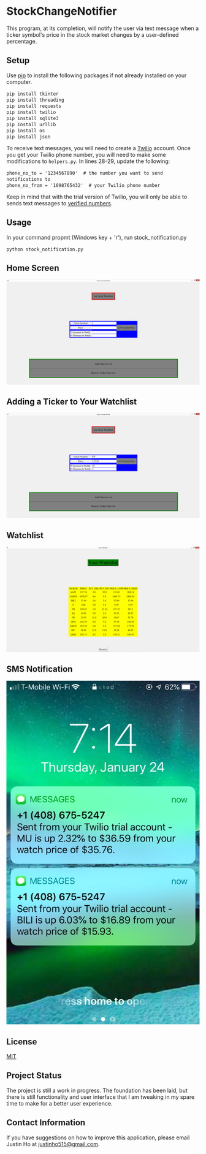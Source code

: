 # StockChangeNotifier
This program, at its completion, will notify the user via text message when a ticker symbol's price in the stock market changes by a user-defined percentage.
## Setup
Use [pip](https://pip.pypa.io/en/stable/) to install the following packages if not already installed on your computer.
```
pip install tkinter 
pip install threading
pip install requests
pip install twilio
pip install sqlite3
pip install urllib
pip install os
pip install json
```
To receive text messages, you will need to create a [Twilio](https://www.twilio.com/try-twilio) account. Once you get your Twilio phone number, you will need to make some modifications to ```helpers.py```. 
In lines 28-29, update the following:
```
phone_no_to = '1234567890'  # the number you want to send notifications to
phone_no_from = '1098765432'  # your Twilio phone number
```
Keep in mind that with the trial version of Twilio, you will only be able to sends text messages to [verified numbers](https://www.twilio.com/console/phone-numbers/verified).
## Usage
In your command propmt (Windows key + 'r'), run stock_notification.py
```
python stock_notification.py
```
## Home Screen
![Home Screen](/Images/Home.png)
## Adding a Ticker to Your Watchlist
![Adding a Ticker to Your Watchlist](/Images/Stock_Info.png)
## Watchlist
![Watchlist](/Images/Watchlist.png)
## SMS Notification
![SMS Notification](/Images/sms.PNG)
## License
[MIT](https://choosealicense.com/licenses/mit/)
## Project Status
The project is still a work in progress. The foundation has been laid, but there is still functionality and user interface that I am tweaking in my spare time to make for a better user experience.
## Contact Information
If you have suggestions on how to improve this application, please email Justin Ho at <justinho515@gmail.com>.
